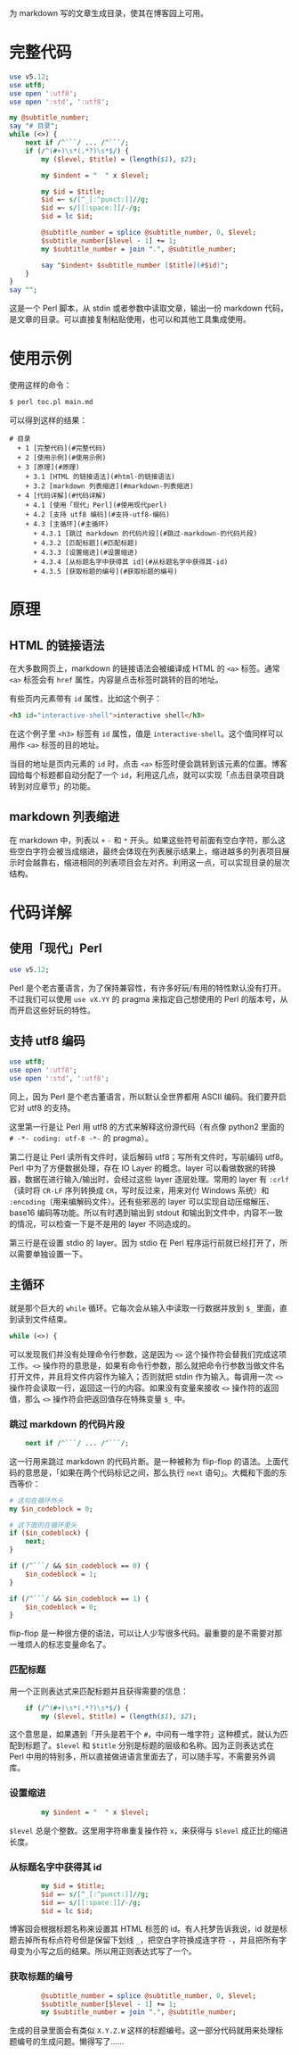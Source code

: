 为 markdown 写的文章生成目录，使其在博客园上可用。

# 完整代码

```perl
use v5.12;
use utf8;
use open ':utf8';
use open ':std', ':utf8';

my @subtitle_number;
say "# 目录";
while (<>) {
    next if /^```/ ... /^```/;
    if (/^(#+)\s*(.*?)\s*$/) {
        my ($level, $title) = (length($1), $2);

        my $indent = "  " x $level;

        my $id = $title;
        $id =~ s/[^_[:^punct:]]//g;
        $id =~ s/[[:space:]]/-/g;
        $id = lc $id;

        @subtitle_number = splice @subtitle_number, 0, $level;
        $subtitle_number[$level - 1] += 1;
        my $subtitle_number = join ".", @subtitle_number;

        say "$indent+ $subtitle_number [$title](#$id)";
    }
}
say "";
```

这是一个 Perl 脚本，从 stdin 或者参数中读取文章，输出一份 markdown 代码，是文章的目录。可以直接复制粘贴使用，也可以和其他工具集成使用。

# 使用示例

使用这样的命令：

```sh
$ perl toc.pl main.md
```

可以得到这样的结果：

```plain
# 目录
  + 1 [完整代码](#完整代码)
  + 2 [使用示例](#使用示例)
  + 3 [原理](#原理)
    + 3.1 [HTML 的链接语法](#html-的链接语法)
    + 3.2 [markdown 列表缩进](#markdown-列表缩进)
  + 4 [代码详解](#代码详解)
    + 4.1 [使用「现代」Perl](#使用现代perl)
    + 4.2 [支持 utf8 编码](#支持-utf8-编码)
    + 4.3 [主循环](#主循环)
      + 4.3.1 [跳过 markdown 的代码片段](#跳过-markdown-的代码片段)
      + 4.3.2 [匹配标题](#匹配标题)
      + 4.3.3 [设置缩进](#设置缩进)
      + 4.3.4 [从标题名字中获得其 id](#从标题名字中获得其-id)
      + 4.3.5 [获取标题的编号](#获取标题的编号)

```

# 原理

## HTML 的链接语法

在大多数网页上，markdown 的链接语法会被编译成 HTML 的 `<a>` 标签。通常 `<a>` 标签会有 `href` 属性，内容是点击标签时跳转的目的地址。

有些页内元素带有 `id` 属性，比如这个例子：

```html
<h3 id="interactive-shell">interactive shell</h3>
```

在这个例子里 `<h3>` 标签有 `id` 属性，值是 `interactive-shell`。这个值同样可以用作 `<a>` 标签的目的地址。

当目的地址是页内元素的 `id` 时，点击 `<a>` 标签时便会跳转到该元素的位置。博客园给每个标题都自动分配了一个 `id`，利用这几点，就可以实现「点击目录项目跳转到对应章节」的功能。

## markdown 列表缩进

在 markdown 中，列表以 `+` `-` 和 `*` 开头。如果这些符号前面有空白字符，那么这些空白字符会被当成缩进，最终会体现在列表展示结果上，缩进越多的列表项目展示时会越靠右，缩进相同的列表项目会左对齐。利用这一点，可以实现目录的层次结构。

# 代码详解

## 使用「现代」Perl

```perl
use v5.12;
```

Perl 是个老古董语言，为了保持兼容性，有许多好玩/有用的特性默认没有打开。不过我们可以使用 `use vX.YY` 的 pragma 来指定自己想使用的 Perl 的版本号，从而开启这些好玩的特性。

## 支持 utf8 编码

```perl
use utf8;
use open ':utf8';
use open ':std', ':utf8';
```

同上，因为 Perl 是个老古董语言，所以默认全世界都用 ASCII 编码。我们要开启它对 utf8 的支持。

这里第一行是让 Perl 用 utf8 的方式来解释这份源代码（有点像 python2 里面的 `# -*- coding: utf-8 -*-` 的 pragma）。

第二行是让 Perl 读所有文件时，读后解码 utf8；写所有文件时，写前编码 utf8。Perl 中为了方便数据处理，存在 IO Layer 的概念。layer 可以看做数据的转换器，数据在进行输入/输出时，会经过这些 layer 逐层处理。常用的 layer 有 `:crlf`（读时将 `CR-LF` 序列转换成 `CR`，写时反过来，用来对付 Windows 系统）和 `:encoding`（用来编解码文件）。还有些邪恶的 layer 可以实现自动压缩解压、base16 编码等功能。所以有时遇到输出到 stdout 和输出到文件中，内容不一致的情况，可以检查一下是不是用的 layer 不同造成的。

第三行是在设置 stdio 的 layer。因为 stdio 在 Perl 程序运行前就已经打开了，所以需要单独设置一下。

## 主循环

就是那个巨大的 `while` 循环。它每次会从输入中读取一行数据并放到 `$_` 里面，直到读到文件结束。

```perl
while (<>) {
```

可以发现我们并没有处理命令行参数，这是因为 `<>` 这个操作符会替我们完成这项工作。`<>` 操作符的意思是，如果有命令行参数，那么就把命令行参数当做文件名打开文件，并且将文件内容作为输入；否则就把 stdin 作为输入。每调用一次 `<>` 操作符会读取一行，返回这一行的内容。如果没有变量来接收 `<>` 操作符的返回值，那么 `<>` 操作符会把返回值存在特殊变量 `$_` 中。

### 跳过 markdown 的代码片段

```perl
    next if /^```/ ... /^```/;
```

这一行用来跳过 markdown 的代码片断。是一种被称为 flip-flop 的语法。上面代码的意思是，「如果在两个代码标记之间，那么执行 `next` 语句」。大概和下面的东西等价：

```perl
# 这句在循环外头
my $in_codeblock = 0;

# 这下面的在循环里头
if ($in_codeblock) {
    next;
}

if (/^```/ && $in_codeblock == 0) {
    $in_codeblock = 1;
}

if (/^```/ && $in_codeblock == 1) {
    $in_codeblock = 0;
}
```

flip-flop 是一种很方便的语法，可以让人少写很多代码。最重要的是不需要对那一堆烦人的标志变量命名了。

### 匹配标题

用一个正则表达式来匹配标题并且获得需要的信息：

```perl
    if (/^(#+)\s*(.*?)\s*$/) {
        my ($level, $title) = (length($1), $2);
```

这个意思是，如果遇到「开头是若干个 `#`，中间有一堆字符」这种模式，就认为匹配到标题了。`$level` 和 `$title` 分别是标题的层级和名称。因为正则表达式在 Perl 中用的特别多，所以直接做进语言里面去了，可以随手写，不需要另外调库。

### 设置缩进

```perl
        my $indent = "  " x $level;
```

`$level` 总是个整数。这里用字符串重复操作符 `x`，来获得与 `$level` 成正比的缩进长度。

### 从标题名字中获得其 id

```perl
        my $id = $title;
        $id =~ s/[^_[:^punct:]]//g;
        $id =~ s/[[:space:]]/-/g;
        $id = lc $id;
```

博客园会根据标题名称来设置其 HTML 标签的 id。有人托梦告诉我说，id 就是标题去掉所有标点符号但是保留下划线 `_`，把空白字符换成连字符 `-`，并且把所有字母变为小写之后的结果。所以用正则表达式写了一个。

### 获取标题的编号

```perl
        @subtitle_number = splice @subtitle_number, 0, $level;
        $subtitle_number[$level - 1] += 1;
        my $subtitle_number = join ".", @subtitle_number;
```

生成的目录里面会有类似 `X.Y.Z.W` 这样的标题编号。这一部分代码就用来处理标题编号的生成问题。懒得写了……
